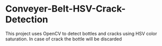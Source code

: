 # Conveyer-Belt-HSV-Crack-Detection
This project uses OpenCV to detect bottles and cracks using HSV color saturation. In case of crack the bottle will be discarded
